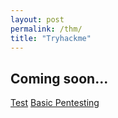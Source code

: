 ```yaml
---
layout: post
permalink: /thm/
title: "Tryhackme"
---
```


## Coming soon...
[Test](/posts/thm/test)
[Basic Pentesting](/posts/thm/besic-pentesting)
